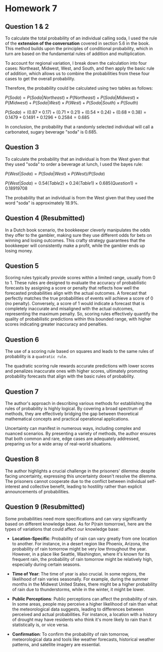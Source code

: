 # Homework 7
## Question 1 & 2

To calculate the total probability of an individual calling soda, I used the rule of the **extension of the conversation** covered in section 5.6 in the book. This method builds upon the principles of conditional probability, which in turn are based on the fundamental rules of addition and multiplication.

To account for regional variation, I break down the calculation into four cases: Northeast, Midwest, West, and South, and then apply the basic rule of addition, which allows us to combine the probabilities from these four cases to get the overall probability.

Therefore, the probability could be calculated using two tables as follows:

$P(Soda) = P(Soda|Northeast) \times P(Northeast) + P(Soda|Midwest) \times P(Midwest) + P(Soda|West) \times P(West) + P(Soda|South) \times P(South)$

$P(Soda) = (0.87 \times 0.17) + (0.71 \times 0.21) + (0.54 \times 0.24) + (0.68 \times 0.38) = 0.1479 + 0.1491 + 0.1296 + 0.2584 = 0.685$

In conclusion, the probability that a randomly selected individual will call a carbonated, sugary beverage "soda" is 0.685.

## Question 3

To calculate the probability that an individual is from the West given that they used "soda" to order a beverage at lunch, I used the bayes rule:

$P(West|Soda) = P(Soda|West) \times P(West) / P(Soda)$

$P(West|Soda) = 0.54 (Table 2) \times 0.24 (Table 1) \times 0.685 (Question 1) = 0.18919708$

The probability that an individual is from the West given that they used the word "soda" is approximately 18.9%.

## Question 4 (Resubmitted)

In a Dutch book scenario, the bookkeeper cleverly manipulates the odds they offer to the gambler, making sure they use different odds for bets on winning and losing outcomes. This crafty strategy guarantees that the bookkeeper will consistently make a profit, while the gambler ends up losing money.

## Question 5

Scoring rules typically provide scores within a limited range, usually from 0 to 1. These rules are designed to evaluate the accuracy of probabilistic forecasts by assigning a score or penalty that reflects how well the forecasted probabilities align with the actual outcomes. A forecast that perfectly matches the true probabilities of events will achieve a score of 0 (no penalty). Conversely, a score of 1 would indicate a forecast that is completely inaccurate and misaligned with the actual outcomes, representing the maximum penalty. So, scoring rules effectively quantify the quality of probabilistic predictions within this bounded range, with higher scores indicating greater inaccuracy and penalties.

## Question 6

The use of a scoring rule based on squares and leads to the same rules of probability is a `quadratic rule`.

The quadratic scoring rule rewards accurate predictions with lower scores and penalizes inaccurate ones with higher scores, ultimately promoting probability forecasts that align with the basic rules of probability.

## Question 7

The author's approach in describing various methods for establishing the rules of probability is highly logical. By covering a broad spectrum of methods, they are effectively bridging the gap between theoretical mathematical concepts and practical operational applications.

Uncertainty can manifest in numerous ways, including complex and nuanced scenarios. By presenting a variety of methods, the author ensures that both common and rare, edge cases are adequately addressed, preparing us for a wide array of real-world situations.

## Question 8

The author highlights a crucial challenge in the prisoners' dilemma: despite facing uncertainty, expressing this uncertainty doesn't resolve the dilemma. The prisoners cannot cooperate due to the conflict between individual self-interest and collective benefit, leading to hostility rather than explicit announcements of probabilities. 

## Question 9 (Resubmitted)

Some probabilities need more specifications and can vary significantly based on different knowledge base. As for P(rain tomorrow), here are the types of variations that could affect our knowledge base:

- **Location-Specific**: Probability of rain can vary greatly from one location to another. For instance, in a desert region like Phoenix, Arizona, the probability of rain tomorrow might be very low throughout the year. However, in a place like Seattle, Washington, where it's known for its frequent rain, the probability of rain tomorrow might be relatively high, especially during certain seasons. 

- **Time of Year**: The time of year is also crucial. In some regions, the likelihood of rain varies seasonally. For example, during the summer months in the Midwest United States, there might be a higher probability of rain due to thunderstorms, while in the winter, it might be lower.

- **Public Perceptions**: Public perceptions can affect the probability of rain. In some areas, people may perceive a higher likelihood of rain than what the meteorological data suggests, leading to differences between perceived and actual probabilities. For instance, a location with a history of drought may have residents who think it's more likely to rain than it statistically is, or vice versa.

- **Confirmation**: To confirm the probability of rain tomorrow, meteorological data and tools like weather forecasts, historical weather patterns, and satellite imagery are essential.